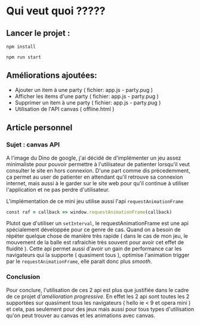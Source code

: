 # Qui veut quoi ?????

## Lancer le projet : 

`npm install`

`npm run start`

## Améliorations ajoutées:
- Ajouter un item à une party ( fichier: app.js - party.pug )
- Afficher les items d'une party ( fichier: app.js - party.pug )
- Supprimer un item à une party ( fichier: app.js - party.pug )
- Utilisation de l'API canvas ( offline.html )

## Article personnel
### Sujet : canvas API

A l'image du Dino de google, j'ai décidé de d'implémenter un jeu assez minimaliste pour pouvoir permettre à l'utilisateur de patienter lorsqu'il veut consulter le site en hors connexion. D'une part comme dis précedemment, ça permet au user de patienter en attendant qu'il retrouve sa connexion internet, mais aussi à le garder sur le site web pour qu'il continue à utiliser l'application et ne pas perdre d'utilisateur.

L'implémentation de ce mini jeu utilise aussi l'api `requestAnimationFrame`

```ruby
const raf = callback => window.requestAnimationFrame(callback)
```

Plutot que d'utiliser un `setInterval`, le requestAnimationFrame est une api spécialement développée pour ce genre de cas. Quand on a besoin de répéter quelque chose de manière très rapide ( dans le cas de mon jeu, le mouvement de la balle est rafraichie très souvent pour avoir cet effet de fluidité ).
Cette api permet aussi d'avoir un gain de performance car les navigateurs qui la supporte ( quasiment tous ), optimise l'animation trigger par le `requestAnimationFrame`, elle parait donc plus *smooth*.

### Conclusion

Pour conclure, l'utilisation de ces 2 api est plus que justifiée dans le cadre de ce projet d'*amélioration progressive*.
En effet les 2 api sont toutes les 2 supportées sur quasiment tous les navigateurs ( hello ie < 9 et opera mini ) et cela, pas seulement pour des jeux mais aussi pour tous types d'utilisation qu'on peut trouver au canvas et les animations avec canvas.
